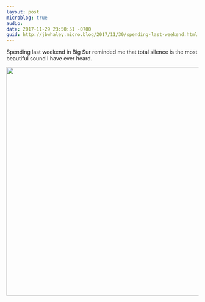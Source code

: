 ```yaml
---
layout: post
microblog: true
audio: 
date: 2017-11-29 23:50:51 -0700
guid: http://jbwhaley.micro.blog/2017/11/30/spending-last-weekend.html
---
```

Spending last weekend in Big Sur reminded me that total silence is the most beautiful sound I have ever heard.

<img src="http://www.jarrodwhaley.com/uploads/2017/26bac4e2f8.jpg" width="600" height="600" />

